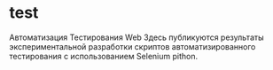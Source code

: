 # test
Автоматизация Тестирования Web
Здесь публикуются результаты экспериментальной разработки скриптов автоматизированного тестирования с использованием Selenium pithon.
